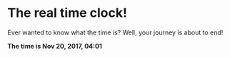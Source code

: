 # The real time clock!

Ever wanted to know what the time is? Well, your journey is about to end!

**The time is Nov 20, 2017, 04:01**